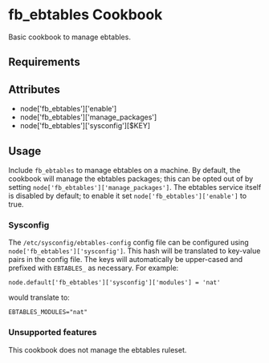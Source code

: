 fb_ebtables Cookbook
====================
Basic cookbook to manage ebtables.

Requirements
------------

Attributes
----------
* node['fb_ebtables']['enable']
* node['fb_ebtables']['manage_packages']
* node['fb_ebtables']['sysconfig'][$KEY]

Usage
-----
Include `fb_ebtables` to manage ebtables on a machine. By default, the cookbook
will manage the ebtables packages; this can be opted out of by setting
`node['fb_ebtables']['manage_packages']`. The ebtables service itself is
disabled by default; to enable it set `node['fb_ebtables']['enable']` to true.

### Sysconfig
The `/etc/sysconfig/ebtables-config` config file can be configured using 
`node['fb_ebtables']['sysconfig']`. This hash will be translated to key-value 
pairs in the config file. The keys will automatically be upper-cased and 
prefixed with `EBTABLES_` as necessary. For example:

```
node.default['fb_ebtables']['sysconfig']['modules'] = 'nat'
```

would translate to:

```
EBTABLES_MODULES="nat"
```

### Unsupported features
This cookbook does not manage the ebtables ruleset.
